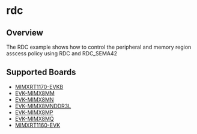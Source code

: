 # rdc

## Overview

The RDC example shows how to control the peripheral and memory region
asscess policy using RDC and RDC_SEMA42

## Supported Boards
- [MIMXRT1170-EVKB](../../_boards/evkbmimxrt1170/driver_examples/rdc/example_board_readme.md)
- [EVK-MIMX8MM](../../_boards/evkmimx8mm/driver_examples/rdc/example_board_readme.md)
- [EVK-MIMX8MN](../../_boards/evkmimx8mn/driver_examples/rdc/example_board_readme.md)
- [EVK-MIMX8MNDDR3L](../../_boards/evkmimx8mnddr3l/driver_examples/rdc/example_board_readme.md)
- [EVK-MIMX8MP](../../_boards/evkmimx8mp/driver_examples/rdc/example_board_readme.md)
- [EVK-MIMX8MQ](../../_boards/evkmimx8mq/driver_examples/rdc/example_board_readme.md)
- [MIMXRT1160-EVK](../../_boards/evkmimxrt1160/driver_examples/rdc/example_board_readme.md)

